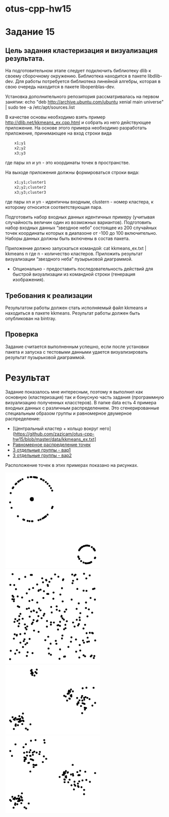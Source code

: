 # otus-cpp-hw15

# Задание 15
## Цель задания кластеризация и визуализация результата.

На подготовительном этапе следует подключить библиотеку dlib к своему сборочному окружению. Библиотека находится в пакете libdlib-dev. Для работы потребуется библиотека линейной алгебры, которая в свою очередь находится в пакете libopenblas-dev.

Установка дополнительного репозитория рассматривалась на первом занятии:
echo "deb http://archive.ubuntu.com/ubuntu xenial main universe" | sudo tee -a /etc/apt/sources.list

В качестве основы необходимо взять пример http://dlib.net/kkmeans_ex.cpp.html и собрать из него действующее приложение. 
На основе этого примера необходимо разработать приложение, принимающее на вход строки вида
```
    x1;y1
    x2;y2
    x3;y3
```
где пары xn и yn - это координаты точек в пространстве. 

На выходе приложения должны формироваться строки вида:
```
    x1;y1;cluster1
    x2;y2;cluster2
    x3;y3;cluster3
```
где пары xn и yn - идентичны входным, clustern - номер кластера, к которому относится соответствующая пара.

Подготовить набор входных данных идентичных примеру (учитывая случайность величин один из возможных вариантов).
Подготовить набор входных данных “звездное небо” состоящее из 200 случайных точек координаты которых в диапазоне от -100 до 100 включительно.
Наборы данных должны быть включены в состав пакета.

Приложение должно запускаться командой:
cat kkmeans_ex.txt | kkmeans n
где n - количество кластеров.
Приложить результат визуализации “звездного неба” пузырьковой диаграммой.

* Опционально - предоставить последовательность действий для быстрой визуализации из командной строки (генерация изображения).

## Требования к реализации
Результатом работы должен стать исполняемый файл kkmeans и находиться в пакете kkmeans. Результат работы должен быть опубликован на bintray.

## Проверка
Задание считается выполненным успешно, если после установки пакета и запуска с тестовыми данными удается визуализировать результат пузырьковой диаграммой.

# Результат
Задание показалось мне интересным, поэтому я выполнил как основную (кластеризация) так и бонусную часть задания (программную визуализацию полученных класстеров). В папке data есть 4 примера входных данных с различным распределением. Это сгенерированные специальным образом группы и равномерное двумерное распределение: 
* [Центральный кластер + кольцо вокруг него](https://github.com/zazicam/otus-cpp-hw15/blob/master/data/kkmeans_ex.txt]
* [Равномерное распределение точек](https://github.com/zazicam/otus-cpp-hw15/blob/master/data/kkmeans_ex2.txt)
* [3 отдельные группы - вар1](https://github.com/zazicam/otus-cpp-hw15/blob/master/data/kkmeans_ex3.txt)
* [3 отдельные группы - вар2](https://github.com/zazicam/otus-cpp-hw15/blob/master/data/kkmeans_ex4.txt)

Расположение точек в этих примерах показано на рисунках.
<div display="flex">
    <img src="https://github.com/zazicam/otus-cpp-hw15/blob/master/data/out-bw.png" width="300"> 
    <img src="https://github.com/zazicam/otus-cpp-hw15/blob/master/data/out2-bw.png" width="300"> 
    <img src="https://github.com/zazicam/otus-cpp-hw15/blob/master/data/out3-bw.png" width="300"> 
    <img src="https://github.com/zazicam/otus-cpp-hw15/blob/master/data/out4-bw.png" width="300"> 
</div>


